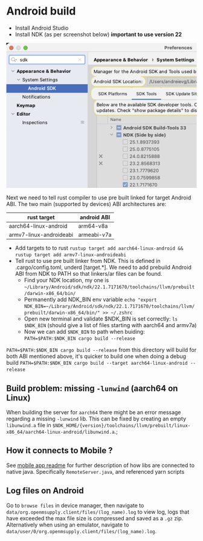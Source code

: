 # Android build

- Install Android Studio
- Install NDK (as per screenshot below) **important to use version 22**

![omSupply Android NDK](./doc/omSupply_android_ndk.png)

Next we need to tell rust compiler to use pre built linked for target Android ABI.
The two main (supported by devices) ABI architectures are:

| rust target             | android ABI |
| ----------------------- | ----------- |
| aarch64-linux-android   | arm64-v8a   |
| armv7-linux-androideabi | armeabi-v7a |

- Add targets to to rust `rustup target add aarch64-linux-android && rustup target add armv7-linux-androideabi`
- Tell rust to use pre built linker from NDK. This is defined in .cargo/config.toml, underd [target.*]. We need to add prebuild Android ABI from NDK to PATH so that linkers/ar files can be found.
  - Find your NDK location, my one is `~/Library/Android/sdk/ndk/22.1.7171670/toolchains/llvm/prebuilt/darwin-x86_64/bin/`
  - Permanently add NDK_BIN env variable `echo "export NDK_BIN=~/Library/Android/sdk/ndk/22.1.7171670/toolchains/llvm/prebuilt/darwin-x86_64/bin/" >> ~/.zshrc`
  - Open new terminal and validate $NDK_BIN is set correctly: `ls $NDK_BIN` (should give a list of files starting with aarch64 and armv7a)
  - Now we can add `$NDK_BIN` to path when buiding: `PATH=$PATH:$NDK_BIN cargo build --release`

`PATH=$PATH:$NDK_BIN cargo build --release` from this directory will build for both ABI mentioned above, it's quicker to build one when doing a debug build `PATH=$PATH:$NDK_BIN cargo build --target aarch64-linux-android --release`

## Build problem: missing `-lunwind` (aarch64 on Linux)

When building the server for `aarch64` there might be an error message regarding a missing `-lunwind` lib.
This can be fixed by creating an empty `libunwind.a` file in `$NDK_HOME/{version}/toolchains/llvm/prebuilt/linux-x86_64/aarch64-linux-android/libunwind.a`.;

## How it connects to Mobile ?

See [mobile app readme](../../client/packages/mobile/README.md) for further description of how libs are connected to native java. Specifically `RemoteServer.java`, and referenced yarn scripts

## Log files on Android

Go to `browse files` in device manager, then navigate to `data/org.openmsupply.client/files/(log_name).log` to view log, logs that have exceeded the max file size is compressed and saved as a `.gz` zip.
Alternatively when using an emulator, navigate to `data/user/0/org.openmsupply.client/files/(log_name).log`.
